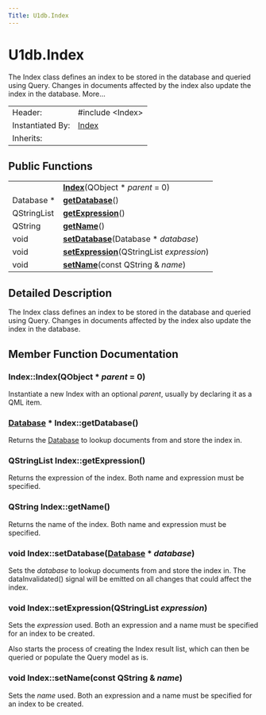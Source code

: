 ```yaml
---
Title: U1db.Index
---
```


# U1db.Index

<!-- $$$Index-brief -->
<p>The Index class defines an index to be stored in the database and queried using Query. Changes in documents affected by the index also update the index in the database. More...</p>
<!-- @@@Index -->
<table class="alignedsummary">
<tr><td class="memItemLeft rightAlign topAlign"> Header:</td><td class="memItemRight bottomAlign"> <span class="preprocessor">#include &lt;Index&gt;</span>
</td></tr><tr><td class="memItemLeft rightAlign topAlign"> Instantiated By:</td><td class="memItemRight bottomAlign"> <a href="../../../apps/qml/sdk-14.10/U1db.Index.md">Index</a></td></tr><tr><td class="memItemLeft rightAlign topAlign"> Inherits:</td><td class="memItemRight bottomAlign"> </td></tr></table><ul>
</ul>
<h2 id="public-functions">Public Functions</h2>
<table class="alignedsummary">
<tr><td class="memItemLeft rightAlign topAlign"> </td><td class="memItemRight bottomAlign"><b><a href="#Index">Index</a></b>(QObject *<i> parent</i> = 0)</td></tr>
<tr><td class="memItemLeft rightAlign topAlign"> Database * </td><td class="memItemRight bottomAlign"><b><a href="#getDatabase">getDatabase</a></b>()</td></tr>
<tr><td class="memItemLeft rightAlign topAlign"> QStringList </td><td class="memItemRight bottomAlign"><b><a href="#getExpression">getExpression</a></b>()</td></tr>
<tr><td class="memItemLeft rightAlign topAlign"> QString </td><td class="memItemRight bottomAlign"><b><a href="#getName">getName</a></b>()</td></tr>
<tr><td class="memItemLeft rightAlign topAlign"> void </td><td class="memItemRight bottomAlign"><b><a href="#setDatabase">setDatabase</a></b>(Database *<i> database</i>)</td></tr>
<tr><td class="memItemLeft rightAlign topAlign"> void </td><td class="memItemRight bottomAlign"><b><a href="#setExpression">setExpression</a></b>(QStringList<i> expression</i>)</td></tr>
<tr><td class="memItemLeft rightAlign topAlign"> void </td><td class="memItemRight bottomAlign"><b><a href="#setName">setName</a></b>(const QString &amp;<i> name</i>)</td></tr>
</table>
<!-- $$$Index-description -->
<h2 id="details">Detailed Description</h2>
<p>The Index class defines an index to be stored in the database and queried using Query. Changes in documents affected by the index also update the index in the database.</p>
<!-- @@@Index -->
<h2>Member Function Documentation</h2>
<!-- $$$Index[overload1]$$$IndexQObject* -->
<h3 class="fn" id="Index">Index::<span class="name">Index</span>(<span class="type">QObject</span> *<i> parent</i> = 0)</h3>
<p>Instantiate a new Index with an optional <i>parent</i>, usually by declaring it as a QML item.</p>
<!-- @@@Index -->
<!-- $$$getDatabase[overload1]$$$getDatabase -->
<h3 class="fn" id="getDatabase"><span class="type"><a href="../../../apps/qml/sdk-14.10/U1db.Database.md">Database</a></span> * Index::<span class="name">getDatabase</span>()</h3>
<p>Returns the <a href="../../../apps/qml/sdk-14.10/U1db.Database.md">Database</a> to lookup documents from and store the index in.</p>
<!-- @@@getDatabase -->
<!-- $$$getExpression[overload1]$$$getExpression -->
<h3 class="fn" id="getExpression"><span class="type">QStringList</span> Index::<span class="name">getExpression</span>()</h3>
<p>Returns the expression of the index. Both name and expression must be specified.</p>
<!-- @@@getExpression -->
<!-- $$$getName[overload1]$$$getName -->
<h3 class="fn" id="getName"><span class="type">QString</span> Index::<span class="name">getName</span>()</h3>
<p>Returns the name of the index. Both name and expression must be specified.</p>
<!-- @@@getName -->
<!-- $$$setDatabase[overload1]$$$setDatabaseDatabase* -->
<h3 class="fn" id="setDatabase"><span class="type">void</span> Index::<span class="name">setDatabase</span>(<span class="type"><a href="../../../apps/qml/sdk-14.10/U1db.Database.md">Database</a></span> *<i> database</i>)</h3>
<p>Sets the <i>database</i> to lookup documents from and store the index in. The dataInvalidated() signal will be emitted on all changes that could affect the index.</p>
<!-- @@@setDatabase -->
<!-- $$$setExpression[overload1]$$$setExpressionQStringList -->
<h3 class="fn" id="setExpression"><span class="type">void</span> Index::<span class="name">setExpression</span>(<span class="type">QStringList</span><i> expression</i>)</h3>
<p>Sets the <i>expression</i> used. Both an expression and a name must be specified for an index to be created.</p>
<p>Also starts the process of creating the Index result list, which can then be queried or populate the Query model as is.</p>
<!-- @@@setExpression -->
<!-- $$$setName[overload1]$$$setNameconstQString& -->
<h3 class="fn" id="setName"><span class="type">void</span> Index::<span class="name">setName</span>(const <span class="type">QString</span> &amp;<i> name</i>)</h3>
<p>Sets the <i>name</i> used. Both an expression and a name must be specified for an index to be created.</p>
<!-- @@@setName -->

